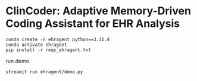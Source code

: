 # ClinCoder: Adaptive Memory-Driven Coding Assistant for EHR Analysis

```
conda create -n ehragent python==3.11.4
conda activate ehragent
pip install -r reqs_ehragent.txt
```

run demo 
```bash
streamit run ehragent/demo.py

```